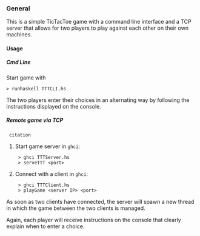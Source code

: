 ### General

This is a simple TicTacToe game with a command line interface and a TCP server that allows for two players to play against each other on their own machines.

#### Usage

##### Cmd Line

Start game with

`> runhaskell TTTCLI.hs`


The two players enter their choices in an alternating way by following the instructions
displayed on the console.


##### Remote game via TCP

     citation


1. Start game server in `ghci`:
    
        > ghci TTTServer.hs
        > serveTTT <port>

2. Connect with a client in `ghci`:
          
        > ghci TTTClient.hs
        > playGame <server IP> <port>

As soon as two clients have connected, the server will spawn a new thread in which the game between the two clients is managed. 

Again, each player will receive instructions on the console that clearly explain
when to enter a choice.
